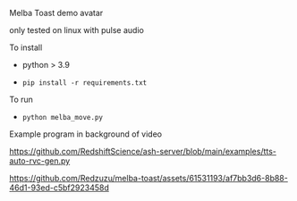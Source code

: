 Melba Toast demo avatar

only tested on linux with pulse audio


 To install

- python > 3.9

- ```pip install -r requirements.txt```



To run

- ```python melba_move.py```
  
Example program in background of video

https://github.com/RedshiftScience/ash-server/blob/main/examples/tts-auto-rvc-gen.py

https://github.com/Redzuzu/melba-toast/assets/61531193/af7bb3d6-8b88-46d1-93ed-c5bf2923458d

